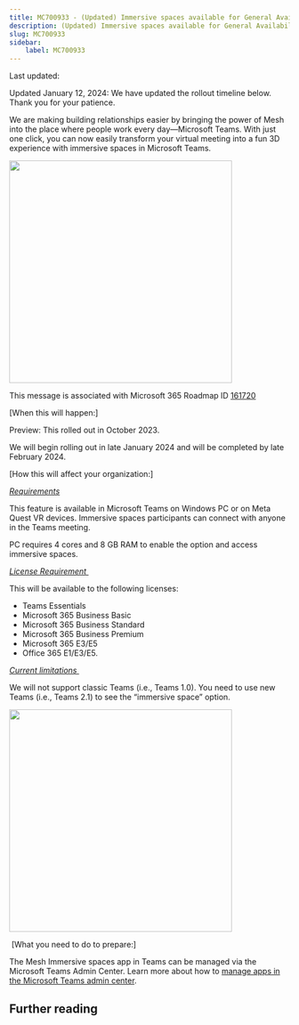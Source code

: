 ```yaml
---
title: MC700933 - (Updated) Immersive spaces available for General Availability
description: (Updated) Immersive spaces available for General Availability
slug: MC700933
sidebar:
    label: MC700933
---
```



Last updated: 

<p>Updated January 12, 2024: We have updated the rollout timeline below. Thank you for your patience.</p><p>We are making building relationships easier by bringing the power of Mesh into the place where people work every day—Microsoft Teams. With just one click, you can now easily transform your virtual meeting into a fun 3D experience with immersive spaces in Microsoft Teams.&nbsp;</p><p><img src="https://img-prod-cms-rt-microsoft-com.akamaized.net/cms/api/am/imageFileData/RW1fYHT?ver=00ea" style="width: 400px;"><br></p><p>This message is associated with Microsoft 365 Roadmap ID <a href="https://www.microsoft.com/microsoft-365/roadmap?filters=&amp;searchterms=161720" target="_blank">161720</a></p><p>[When this will happen:]</p><p>Preview: This rolled out in October 2023.</p><p>We will begin rolling out in late January 2024 and will be completed by late February 2024.</p><p>[How this will affect your organization:]</p><p><i><u>Requirements</u></i></p><p>This feature is available in Microsoft Teams on Windows PC or on Meta Quest VR devices. Immersive spaces participants can connect with anyone in the Teams meeting.</p><p>PC requires 4 cores and 8 GB RAM to enable the option and access immersive spaces.&nbsp;</p><p><i><u>License Requirement&nbsp;</u></i></p><p>This will be available to the following licenses: </p><ul><li>Teams Essentials</li><li>Microsoft 365 Business Basic</li><li>Microsoft 365 Business Standard</li><li>Microsoft 365 Business Premium</li><li>Microsoft 365 E3/E5</li><li>Office 365 E1/E3/E5.&nbsp;</li></ul><p><i><u>Current limitations&nbsp;</u></i></p><p>We will not support classic Teams (i.e., Teams 1.0). You need to use new Teams (i.e., Teams 2.1) to see the “immersive space” option.&nbsp;</p><p><img src="https://img-prod-cms-rt-microsoft-com.akamaized.net/cms/api/am/imageFileData/RW1fYHO?ver=d5d6" style="width: 400px;"><br></p><p>&nbsp;[What you need to do to prepare:]</p><p>The Mesh Immersive spaces app in Teams can be managed via the Microsoft Teams Admin Center. Learn more about how to <a href="https://learn.microsoft.com/microsoftteams/manage-apps" target="_blank">manage apps in the Microsoft Teams admin center</a>.</p><p>
</p>

## Further reading
